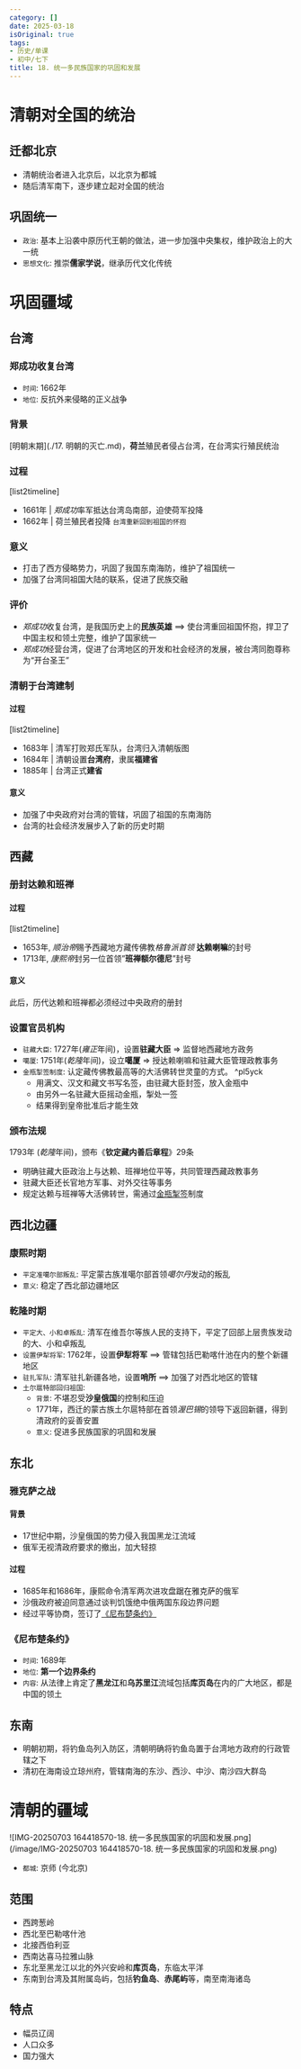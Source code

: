 ```yaml
---
category: []
date: 2025-03-18
isOriginal: true
tags:
- 历史/单课
- 初中/七下
title: 18. 统一多民族国家的巩固和发展
---
```

# 清朝对全国的统治
## 迁都北京
- 清朝统治者进入北京后，以北京为都城
- 随后清军南下，逐步建立起对全国的统治
## 巩固统一
- `政治`: 基本上沿袭中原历代王朝的做法，进一步加强中央集权，维护政治上的大一统
- `思想文化`: 推崇**儒家学说**，继承历代文化传统

# 巩固疆域

## 台湾
### 郑成功收复台湾
- `时间`: 1662年
- `地位`: 反抗外来侵略的正义战争
### 背景
[明朝末期](./17. 明朝的灭亡.md)，**荷兰**殖民者侵占台湾，在台湾实行殖民统治
### 过程
[list2timeline]
- 1661年 | *郑成功*率军抵达台湾岛南部，迫使荷军投降
- 1662年 | 荷兰殖民者投降 `台湾重新回到祖国的怀抱`
### 意义
- 打击了西方侵略势力，巩固了我国东南海防，维护了祖国统一
- 加强了台湾同祖国大陆的联系，促进了民族交融
### 评价
- *郑成功*收复台湾，是我国历史上的**民族英雄** ==> 使台湾重回祖国怀抱，捍卫了中国主权和领土完整，维护了国家统一
- *郑成功*经营台湾，促进了台湾地区的开发和社会经济的发展，被台湾同胞尊称为“开台圣王”
### 清朝于台湾建制
#### 过程
[list2timeline]
- 1683年 | 清军打败郑氏军队，台湾归入清朝版图
- 1684年 | 清朝设置**台湾府**，隶属**福建省**
- 1885年 | 台湾正式**建省**
#### 意义
- 加强了中央政府对台湾的管辖，巩固了祖国的东南海防
- 台湾的社会经济发展步入了新的历史时期

## 西藏
### 册封达赖和班禅
#### 过程
[list2timeline]
- 1653年,  *顺治帝*赐予西藏地方藏传佛教*格鲁派首领*  **达赖喇嘛**的封号
- 1713年,  *康熙帝*封另一位首领”**班禅额尔德尼**”封号
#### 意义
此后，历代达赖和班禅都必须经过中央政府的册封
### 设置官员机构
- `驻藏大臣`: 1727年(*雍正*年间)，设置**驻藏大臣** => 监督地西藏地方政务
- `噶厦`: 1751年(*乾隆*年间)，设立**噶厦** => 授达赖喇嘛和驻藏大臣管理政教事务
- `金瓶掣签制度`: 认定藏传佛教最高等的大活佛转世灵童的方式。 ^pl5yck
    - 用满文、汉文和藏文书写名签，由驻藏大臣封签，放入金瓶中
    - 由另外一名驻藏大臣摇动金瓶，掣处一签
    - 结果得到皇帝批准后才能生效
### 颁布法规
1793年 (*乾隆*年间)，颁布《**钦定藏内善后章程**》29条
- 明确驻藏大臣政治上与达赖、班禅地位平等，共同管理西藏政教事务
- 驻藏大臣还长官地方军事、对外交往等事务
- 规定达赖与班禅等大活佛转世，需通过[金瓶掣签](#^pl5yck)制度

## 西北边疆
###  康熙时期
- `平定准噶尔部叛乱`: 平定蒙古族准噶尔部首领*噶尔丹*发动的叛乱
- `意义`: 稳定了西北部边疆地区

### 乾隆时期
- `平定大、小和卓叛乱`: 清军在维吾尔等族人民的支持下，平定了回部上层贵族发动的大、小和卓叛乱
- `设置伊犁将军`: 1762年，设置**伊犁将军** ==> 管辖包括巴勒喀什池在内的整个新疆地区
- `驻扎军队`: 清军驻扎新疆各地，设置**哨所** ==> 加强了对西北地区的管辖
- `土尔扈特部回归祖国`: 
    - `背景`: 不堪忍受**沙皇俄国**的控制和压迫
    - 1771年，西迁的蒙古族土尔扈特部在首领*渥巴锡*的领导下返回新疆，得到清政府的妥善安置
    - `意义`: 促进多民族国家的巩固和发展
## 东北
### 雅克萨之战
#### 背景
- 17世纪中期，沙皇俄国的势力侵入我国黑龙江流域
- 俄军无视清政府要求的撤出，加大轻掠
#### 过程
- 1685年和1686年，康熙命令清军两次进攻盘踞在雅克萨的俄军
- 沙俄政府被迫同意通过谈判饥饿绝中俄两国东段边界问题 
- 经过平等协商，签订了[《尼布楚条约》](#《尼布楚条约》)
### 《尼布楚条约》
- `时间`: 1689年
- `地位`: **第一个边界条约**
- `内容`: 从法律上肯定了**黑龙江**和**乌苏里江**流域包括**库页岛**在内的广大地区，都是中国的领土
## 东南
- 明朝初期，将钓鱼岛列入防区，清朝明确将钓鱼岛置于台湾地方政府的行政管辖之下
- 清初在海南设立琼州府，管辖南海的东沙、西沙、中沙、南沙四大群岛
# 清朝的疆域
![IMG-20250703 164418570-18. 统一多民族国家的巩固和发展.png](/image/IMG-20250703 164418570-18. 统一多民族国家的巩固和发展.png)
- `都城`: 京师 (今北京)
## 范围
- 西跨葱岭
- 西北至巴勒喀什池
- 北接西伯利亚
- 西南达喜马拉雅山脉
- 东北至黑龙江以北的外兴安岭和**库页岛**，东临太平洋
- 东南到台湾及其附属岛屿，包括**钓鱼岛**、**赤尾屿**等，南至南海诸岛
## 特点
- 幅员辽阔
- 人口众多
- 国力强大